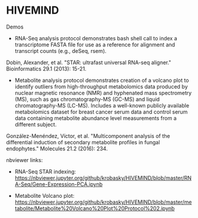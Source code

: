 # HIVEMIND
Demos
* RNA-Seq analysis protocol demonstrates bash shell call to index a transcriptome FASTA file for use as a reference for alignment and transcript counts (e.g., deSeq, rsem).

Dobin, Alexander, et al. "STAR: ultrafast universal RNA-seq aligner." Bioinformatics 29.1 (2013): 15-21.

* Metabolite analysis protocol demonstrates creation of a volcano plot to identify outliers from high-throughput metabolomics data produced by nuclear magnetic resonance (NMR) and hyphenated mass spectrometry (MS), such as gas chromatography-MS (GC-MS) and liquid chromatography-MS (LC-MS). Includes a well-known publicly available metabolomics dataset for breast cancer serum data and control serum data containing metabolite abundance level measurements from a different subject.

González-Menéndez, Víctor, et al. "Multicomponent analysis of the differential induction of secondary metabolite profiles in fungal endophytes." Molecules 21.2 (2016): 234.

nbviewer links:
* RNA-Seq STAR indexing: https://nbviewer.jupyter.org/github/krobasky/HIVEMIND/blob/master/RNA-Seq/Gene-Expression-PCA.ipynb

* Metabolite Volcano plot: https://nbviewer.jupyter.org/github/krobasky/HIVEMIND/blob/master/metabolite/Metabolite%20Volcano%20Plot%20Protocol%202.ipynb

